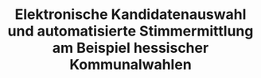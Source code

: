 ---
title: "Elektronische Kandidatenauswahl und automatisierte Stimmermittlung am Beispiel hessischer Kommunalwahlen"
collection: journals
permalink: /publications/2012-10-Elektronische-Kandidatenauswahl-und-automatisierte-Stimmermittlung-am-Beispiel-hessischer-Kommunalwahlen
venue: 'Die &quot;Offentliche Verwaltung (D&quot;OV)'
paperurl: 'https://secuso.aifb.kit.edu/downloads/RechtlicheBewertung.pdf'
citation: ' Maria Henning,  Melanie Volkamer,  <b>Jurlind Budurushi</b>, </br> Die &amp;quot;Offentliche Verwaltung (D&amp;quot;OV)</br>'
---